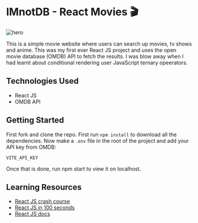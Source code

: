 # IMnotDB - React Movies 🎬

![hero](https://github.com/anav5704/Movie-React/blob/main/docs/imnotdb.png)

This is a simple movie website where users can search up movies, tv shows and anime. This was my first ever React JS project and uses the open movie database  (OMDB) API to fetch the results. I was blow away when I had learnt about conditional rendering user JavaScript ternary opeerators.

## Technologies Used

- React JS
- OMDB API

## Getting Started

First fork and clone the repo. First run ```npm install``` to download all the dependencies. Now make a ```.env``` file in the root of the project and add your API key from OMDB:

```
VITE_API_KEY
```


Once that is done, run npm start to view it on localhost.

## Learning Resources

- [React JS crash course](https://www.youtube.com/watch?v=b9eMGE7QtTk)
- [React JS in 100 seconds](https://www.youtube.com/watch?v=HyWYpM_S-2c)
- [React JS docs](https://react.dev/)
    
